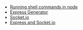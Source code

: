 - [Running shell commands in node](https://nodejs.org/api/child_process.html#child_processexeccommand-options-callback)
- [Express Generator](https://expressjs.com/en/starter/generator.html)
- [Socket.io](https://socket.io/get-started/chat)
- [Express and Socket.io](https://newbedev.com/use-socket-io-inside-a-express-routes-file)
